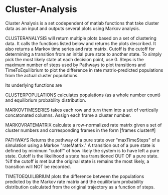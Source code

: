 # Cluster-Analysis
Cluster Analysis is a set codependent of matlab functions that take cluster data as an input and outputs several plots using Markov analysis.

CLUSTERANALYSIS will return multiple plots based on a set of clustering data. It calls the functions listed below and returns the plots described. It also returns a Markov time series and rate matrix. Cutoff is the cutoff for determining a transition from an initial pure state to another state. To simply pick the most likely state at each decision point, use 0. Steps is the maximum number of steps used by Pathways to plot transitions and TimeToEquilibrium to plot the difference in rate matrix-predicted populations from the actual cluster populations.

Its underlying functions are

CLUSTERPOPULATIONS calculates populations (as a whole number count) and equilibrium probability distribution.

MARKOVTIMESERIES takes each row and turn them into a set of vertically concatonated columns. Assign each frame a cluster number. 

MARKOVRATEMATRIX calculate a row-normalized rate matrix given a set of cluster numbers and corresponding frames in the form [frames cluster#]

PATHWAYS Returns the pathway of a pure state over "maxTimeSteps" of a simulation using a Markov "rateMatrix." A transition out of a pure state is defined by minimum "cutoff" of how likely the system is to have left a pure state. Cutoff is the likelihood a state has transitioned OUT OF a pure state. %If the cutoff is met but the original state is remains the most likely, a transition will NOT be recorded.

TIMETOEQUILIBRIUM plots the difference between the populations predicted by the Markov rate matrix and the equilibrium probability distribution calculated from the original trajectory as a function of steps. 



